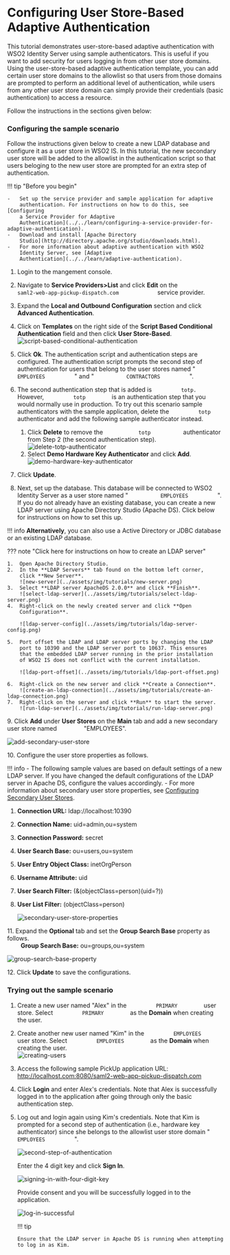 # Configuring User Store-Based Adaptive Authentication

This tutorial demonstrates user-store-based adaptive authentication with
WSO2 Identity Server using sample authenticators. This is useful if you
want to add security for users logging in from other user store domains.
Using the user-store-based adaptive authentication template, you can
add certain user store domains to the allowlist so that users from those
domains are prompted to perform an additional level of authentication,
while users from any other user store domain can simply provide their
credentials (basic authentication) to access a resource.

Follow the instructions in the sections given below:

### Configuring the sample scenario

Follow the instructions given below to create a new LDAP database and
configure it as a user store in WSO2 IS. In this tutorial, the new
secondary user store will be added to the allowlist in the authentication script so
that users beloging to the new user store are prompted for an extra step
of authentication.

!!! tip "Before you begin"
    
    -   Set up the service provider and sample application for adaptive
        authentication. For instructions on how to do this, see [Configuring
        a Service Provider for Adaptive
        Authentication](../../learn/configuring-a-service-provider-for-adaptive-authentication).
    -   Download and install [Apache Directory
        Studio](http://directory.apache.org/studio/downloads.html).
    -   For more information about adaptive authentication with WSO2
        Identity Server, see [Adaptive
        Authentication](../../learn/adaptive-authentication).
    

1.  Login to the mangement console.

2.  Navigate to **Service Providers\>List** and click **Edit** on the
    `              saml2-web-app-pickup-dispatch.com             `
    service provider.
3.  Expand the **Local and Outbound Configuration** section and click
    **Advanced Authentication**.
4.  Click on **Templates** on the right side of the **Script Based
    Conditional Authentication** field and then click **User
    Store-Based**.  
    ![script-based-conditional-authentication](../assets/img/tutorials/script-based-conditional-authentication.png)
5.  Click **Ok**. The authentication script and authentication steps
    are configured. The authentication script prompts the second step of
    authentication for users that belong to the user stores named "
    `           EMPLOYEES          ` " and "
    `           CONTRACTORS          ` ".

6.  The second authentication step that is added is
    `          totp.         ` However, `          totp         ` is an
    authentication step that you would normally use in production. To
    try out this scenario sample authenticators with the sample
    application, delete the `          totp         ` authenticator and
    add the following sample authenticator instead.
    1.  Click **Delete** to remove the `            totp           `
        authenticator from Step 2 (the second authentication step).  
        ![delete-totp-authenticator](../assets/img/tutorials/delete-totp-authenticator.png)
    2.  Select **Demo Hardware Key Authenticator** and click **Add**.  
        ![demo-hardware-key-authenticator](../assets/img/tutorials/demo-hardware-key-authenticator.png)
7.  Click **Update**.
8.  Next, set up the database. This database will be connected to WSO2
    Identity Server as a user store named "
    `           EMPLOYEES          ` ".  If you do not already have an
    existing database, you can create a new LDAP server using Apache
    Directory Studio (Apache DS). Click below for instructions on how to
    set this up.
    
!!! info
    **Alternatively**, you can also use a Active Directory or JDBC
    database or an existing LDAP database.

??? note "Click here for instructions on how to create an LDAP server" 

	1.  Open Apache Directory Studio.
	2.  In the **LDAP Servers** tab found on the bottom left corner,
		click **New Server**.  
		![new-server](../assets/img/tutorials/new-server.png)
	3.  Select **LDAP server ApacheDS 2.0.0** and click **Finish**.  
		![select-ldap-server](../assets/img/tutorials/select-ldap-server.png)
	4.  Right-click on the newly created server and click **Open
		Configuration**.

		![ldap-server-config](../assets/img/tutorials/ldap-server-config.png)

	5.  Port offset the LDAP and LDAP server ports by changing the LDAP
		port to 10390 and the LDAP server port to 10637. This ensures
		that the embedded LDAP server running in the prior installation
		of WSO2 IS does not conflict with the current installation.

		![ldap-port-offset](../assets/img/tutorials/ldap-port-offset.png)

	6.  Right-click on the new server and click **Create a Connection**.  
		![create-an-ldap-connection](../assets/img/tutorials/create-an-ldap-connection.png)
	7.  Right-click on the server and click **Run** to start the server.
		![run-ldap-server](../assets/img/tutorials/run-ldap-server.png) 

9\. Click **Add** under **User Stores** on the **Main** tab and add a new secondary user store named
&nbsp; &nbsp; &nbsp; &nbsp; &nbsp; &nbsp; &nbsp; &nbsp;"EMPLOYEES". 

![add-secondary-user-store](../assets/img/tutorials/add-secondary-user-store.png)
     
10\. Configure the user store properties as follows. 

!!! info
    -   The following sample values are based on default settings of a
        new LDAP server. If you have changed the default configurations
        of the LDAP server in Apache DS, configure the values
        accordingly.
    -   For more information about secondary user store properties, see
        [Configuring Secondary User
        Stores](../../setup/configuring-secondary-user-stores).

1.  **Connection URL:** ldap://localhost:10390
2.  **Connection Name:** uid=admin,ou=system
3.  **Connection Password:** secret
4.  **User Search Base:** ou=users,ou=system
5.  **User Entry Object Class:** inetOrgPerson
6.  **Username Attribute:** uid
7.  **User Search Filter:** (&(objectClass=person)(uid=?))
8.  **User List Filter:** (objectClass=person) 

	![secondary-user-store-properties](../assets/img/tutorials/secondary-user-store-properties.png) 

11\. Expand the **Optional** tab and set the **Group Search Base** property as follows.  
&nbsp; &nbsp; &nbsp; &nbsp; **Group Search Base:** ou=groups,ou=system  
	
![group-search-base-property](../assets/img/tutorials/group-search-base-property.png)
	
12\. Click **Update** to save the configurations.

### Trying out the sample scenario

1.  Create a new user named "Alex" in the `          PRIMARY         `
    user store. Select `          PRIMARY         ` as the **Domain**
    when creating the user.
2.  Create another new user named "Kim" in the
    `          EMPLOYEES         ` user store. Select
    `          EMPLOYEES         ` as the **Domain** when creating the
    user.  
    ![creating-users](../assets/img/tutorials/creating-users.png)
    
3.  Access the following sample PickUp application URL:
    <http://localhost.com:8080/saml2-web-app-pickup-dispatch.com>
    
4.  Click **Login** and enter Alex's credentials. Note that Alex is
    successfully logged in to the application after going through only
    the basic authentication step.
    
5.  Log out and login again using Kim's credentials. Note that Kim is
    prompted for a second step of authentication (i.e., hardware key
    authenticator) since she belongs to the allowlist user store
    domain " `           EMPLOYEES          ` ".  
    
    ![second-step-of-authentication](../assets/img/tutorials/second-step-of-authentication.png) 
    
    Enter the 4 digit key and click **Sign In**.  
    
    ![signing-in-with-four-digit-key](../assets/img/tutorials/signing-in-with-four-digit-key.png) 
    
    
    Provide consent and you will be successfully logged in to the
    application.  
    
    ![log-in-successful](../assets/img/tutorials/log-in-successful.png)

    !!! tip
    
        Ensure that the LDAP server in Apache DS is running when attempting to log in as Kim.
    